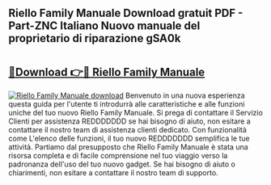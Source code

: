 ## Riello Family Manuale Download gratuit PDF - Part-ZNC Italiano Nuovo manuale del proprietario di riparazione gSA0k

# <h2><a href="http://dfb245.blite.top/?on=Riello+Family+Manuale">🔗Download 👉🔴 Riello Family Manuale</a></h2>

[![Riello Family Manuale download](https://i.imgur.com/lujVjoI.png)](http://dfb245.blite.top/?on=Riello+Family+Manuale)
Benvenuto in una nuova esperienza questa guida per l'utente ti introdurrà alle caratteristiche e alle funzioni uniche del tuo nuovo Riello Family Manuale. Si prega di contattare il Servizio Clienti per assistenza REDDDDDDD se hai bisogno di aiuto, non esitare a contattare il nostro team di assistenza clienti dedicato. Con funzionalità come L'elenco delle funzioni, il tuo nuovo REDDDDDDD semplifica le tue attività. Partiamo dal presupposto che Riello Family Manuale è stata una risorsa completa e di facile comprensione nel tuo viaggio verso la padronanza dell'uso del tuo nuovo gadget. Se hai bisogno di aiuto o chiarimenti, non esitare a contattare il nostro team di supporto.
